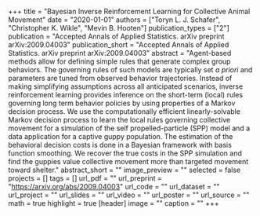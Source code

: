 +++
title = "Bayesian Inverse Reinforcement Learning for Collective Animal Movement"
date = "2020-01-01"
authors = ["Toryn L. J. Schafer", "Christopher K. Wikle", "Mevin B. Hooten"]
publication_types = ["2"]
publication = "Accepted Annals of Applied Statistics. arXiv preprint arXiv:2009.04003"
publication_short = "Accepted Annals of Applied Statistics. arXiv preprint arXiv:2009.04003"
abstract = "Agent-based methods allow for defining simple rules that generate complex group behaviors. The governing rules of such models are typically set *a priori* and parameters are tuned from observed behavior trajectories. Instead of making simplifying assumptions across all anticipated scenarios, inverse reinforcement learning provides inference on the short-term (local) rules governing long term behavior policies by using properties of a Markov decision process. We use the computationally efficient linearly-solvable Markov decision process to learn the local rules governing collective movement for a simulation of the self propelled-particle (SPP) model and a data application for a captive guppy population. The estimation of the behavioral decision costs is done in a Bayesian framework with basis function smoothing. We recover the true costs in the SPP simulation and find the guppies value collective movement more than targeted movement toward shelter."
abstract_short = ""
image_preview = ""
selected = false
projects = []
tags = []
url_pdf = ""
url_preprint = "https://arxiv.org/abs/2009.04003"
url_code = ""
url_dataset = ""
url_project = ""
url_slides = ""
url_video = ""
url_poster = ""
url_source = ""
math = true
highlight = true
[header]
image = ""
caption = ""
+++
